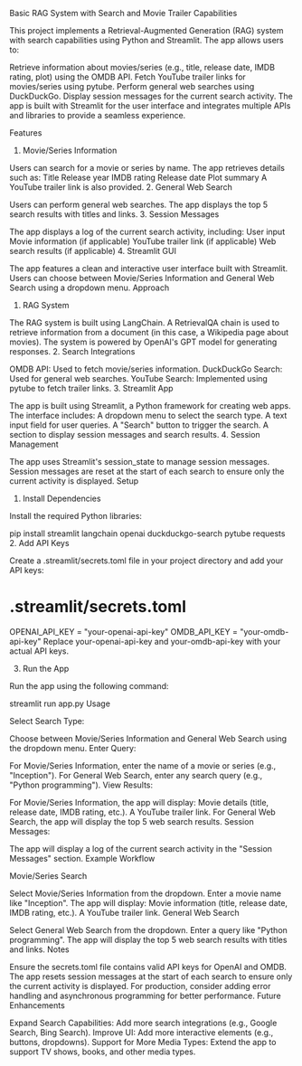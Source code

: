 Basic RAG System with Search and Movie Trailer Capabilities

This project implements a Retrieval-Augmented Generation (RAG) system with search capabilities using Python and Streamlit. The app allows users to:

Retrieve information about movies/series (e.g., title, release date, IMDB rating, plot) using the OMDB API.
Fetch YouTube trailer links for movies/series using pytube.
Perform general web searches using DuckDuckGo.
Display session messages for the current search activity.
The app is built with Streamlit for the user interface and integrates multiple APIs and libraries to provide a seamless experience.

Features

1. Movie/Series Information

Users can search for a movie or series by name.
The app retrieves details such as:
Title
Release year
IMDB rating
Release date
Plot summary
A YouTube trailer link is also provided.
2. General Web Search

Users can perform general web searches.
The app displays the top 5 search results with titles and links.
3. Session Messages

The app displays a log of the current search activity, including:
User input
Movie information (if applicable)
YouTube trailer link (if applicable)
Web search results (if applicable)
4. Streamlit GUI

The app features a clean and interactive user interface built with Streamlit.
Users can choose between Movie/Series Information and General Web Search using a dropdown menu.
Approach

1. RAG System

The RAG system is built using LangChain.
A RetrievalQA chain is used to retrieve information from a document (in this case, a Wikipedia page about movies).
The system is powered by OpenAI's GPT model for generating responses.
2. Search Integrations

OMDB API: Used to fetch movie/series information.
DuckDuckGo Search: Used for general web searches.
YouTube Search: Implemented using pytube to fetch trailer links.
3. Streamlit App

The app is built using Streamlit, a Python framework for creating web apps.
The interface includes:
A dropdown menu to select the search type.
A text input field for user queries.
A "Search" button to trigger the search.
A section to display session messages and search results.
4. Session Management

The app uses Streamlit's session_state to manage session messages.
Session messages are reset at the start of each search to ensure only the current activity is displayed.
Setup

1. Install Dependencies

Install the required Python libraries:

pip install streamlit langchain openai duckduckgo-search pytube requests
2. Add API Keys

Create a .streamlit/secrets.toml file in your project directory and add your API keys:

# .streamlit/secrets.toml
OPENAI_API_KEY = "your-openai-api-key"
OMDB_API_KEY = "your-omdb-api-key"
Replace your-openai-api-key and your-omdb-api-key with your actual API keys.

3. Run the App

Run the app using the following command:

streamlit run app.py
Usage

Select Search Type:

Choose between Movie/Series Information and General Web Search using the dropdown menu.
Enter Query:

For Movie/Series Information, enter the name of a movie or series (e.g., "Inception").
For General Web Search, enter any search query (e.g., "Python programming").
View Results:

For Movie/Series Information, the app will display:
Movie details (title, release date, IMDB rating, etc.).
A YouTube trailer link.
For General Web Search, the app will display the top 5 web search results.
Session Messages:

The app will display a log of the current search activity in the "Session Messages" section.
Example Workflow

Movie/Series Search

Select Movie/Series Information from the dropdown.
Enter a movie name like "Inception".
The app will display:
Movie information (title, release date, IMDB rating, etc.).
A YouTube trailer link.
General Web Search

Select General Web Search from the dropdown.
Enter a query like "Python programming".
The app will display the top 5 web search results with titles and links.
Notes

Ensure the secrets.toml file contains valid API keys for OpenAI and OMDB.
The app resets session messages at the start of each search to ensure only the current activity is displayed.
For production, consider adding error handling and asynchronous programming for better performance.
Future Enhancements

Expand Search Capabilities:
Add more search integrations (e.g., Google Search, Bing Search).
Improve UI:
Add more interactive elements (e.g., buttons, dropdowns).
Support for More Media Types:
Extend the app to support TV shows, books, and other media types.
